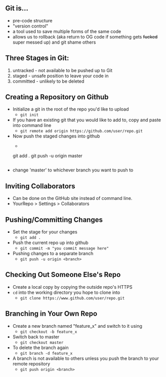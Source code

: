 ## Git is... 
- pre-code structure
- "version control"
- a tool used to save multiple forms of the same code 
- allows us to rollback (aka return to OG code if something gets ~~fucked~~ super messed up) and git shame others

## Three Stages in Git:
1) untracked - not available to be pushed up to Git
2) staged - unsafe position to leave your code in
3) committed - unlikely to be deleted

## Creating a Repository on Github
- Initialize a git in the root of the repo you'd like to upload
    - `git init`
- If you have an existing git that you would like to add to, copy and paste into command line
    - `git remote add origin https://github.com/user/repo.git`
- Now push the staged changes into github
    - ```
    git add .
    git push -u origin master
    ```  
+ change 'master' to whichever branch you want to push to

## Inviting Collaborators 
- Can be done on the GitHub site instead of command line. 
- YourRepo > Settings > Collaborators

## Pushing/Committing Changes
- Set the stage for your changes
    - `git add .`
- Push the current repo up into github
    - `git commit -m "you commit message here"`
- Pushing changes to a separate branch
    - `git push -u origin <branch>`

## Checking Out Someone Else's Repo
- Create a local copy by copying the outside repo's HTTPS
- `cd` into the working directory you hope to clone into
    - `git clone https://www.github.com/user/repo.git`

## Branching in Your Own Repo
- Create a new branch named "feature_x" and switch to it using
    - `git checkout -b feature_x`
- Switch back to master
    - `git checkout master`
- To delete the branch again
    - `git branch -d feature_x`
- A branch is not available to others unless you push the branch to your remote repository
    - `git push origin <branch>`